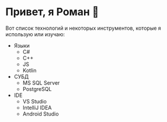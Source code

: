 # Привет, я Роман 👋
Вот список технологий и некоторых инструментов, которые я использую или изучаю:

* Языки
  + С#
  + C++
  + JS
  + Kotlin
*  СУБД
    + MS SQL Server
    + PostgreSQL
*  IDE
    + VS Studio
    + IntelliJ IDEA
    + Android Studio
